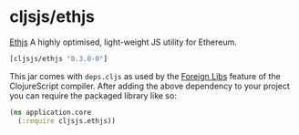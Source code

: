 # cljsjs/ethjs

[Ethjs](https://github.com/ethjs/ethjs) A highly optimised, light-weight JS utility for Ethereum.

[](dependency)
```clojure
[cljsjs/ethjs "0.3.0-0"]
```
[](/dependency)

This jar comes with `deps.cljs` as used by the [Foreign Libs][flibs] feature
of the ClojureScript compiler. After adding the above dependency to your project
you can require the packaged library like so:

```clojure
(ns application.core
  (:require cljsjs.ethjs))
```

[flibs]: https://clojurescript.org/reference/packaging-foreign-deps
